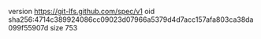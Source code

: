 version https://git-lfs.github.com/spec/v1
oid sha256:4714c389924086cc09023d07966a5379d4d7acc157afa803ca38da099f55907d
size 753
